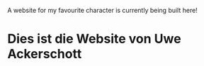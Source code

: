 A website for my favourite character is currently being built here!

# Dies ist die Website von Uwe Ackerschott
